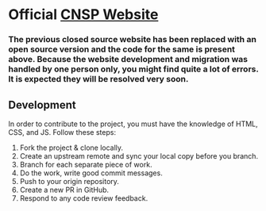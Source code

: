 
# Official [CNSP Website](https://cnsp.codes)

### The previous closed source website has been replaced with an open source version and the code for the same is present above. Because the website development and migration was handled by one person only, you might find quite a lot of errors. It is expected they will be resolved very soon.

## Development

In order to contribute to the project, you must have the knowledge of HTML, CSS, and JS. Follow these steps:

1) Fork the project & clone locally.
2) Create an upstream remote and sync your local copy before you branch.
3) Branch for each separate piece of work.
4) Do the work, write good commit messages.
5) Push to your origin repository.
6) Create a new PR in GitHub.
7) Respond to any code review feedback.
